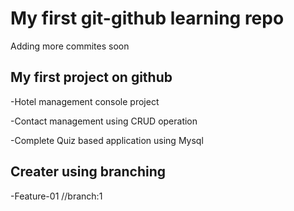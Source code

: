 # My first git-github learning repo
Adding more commites soon
## My first project on github
-Hotel management console project

-Contact management using CRUD operation

-Complete Quiz based application using Mysql

## Creater using branching
-Feature-01 //branch:1

